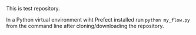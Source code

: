 This is test repository.

In a Python virtual environment wiht Prefect installed run `python my_flow.py` from the command line after cloning/downloading the repository.
